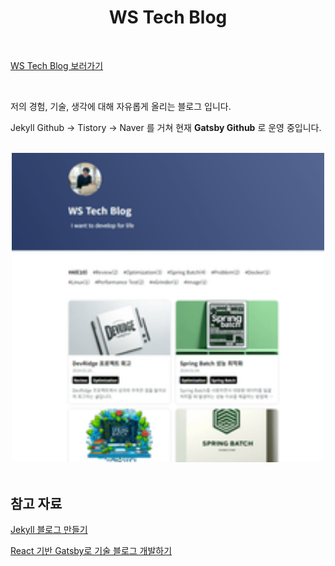 
<h1 align="center">
  WS Tech Blog
</h1>

<br>

[WS Tech Blog 보러가기](https://woosungkim0123.github.io/)

<br>

저의 경험, 기술, 생각에 대해 자유롭게 올리는 블로그 입니다.

Jekyll Github -> Tistory -> Naver 를 거쳐 현재 **Gatsby Github** 로 운영 중입니다.

<br>
<center>

<img src="./blog_image.png" alt="배민수" style="width: 500px;">

</center>
<br>

## 참고 자료

[Jekyll 블로그 만들기](https://ogaeng.com/jekyll-blog-install/)

[React 기반 Gatsby로 기술 블로그 개발하기](https://www.inflearn.com/course/gatsby-%EA%B8%B0%EC%88%A0%EB%B8%94%EB%A1%9C%EA%B7%B8/dashboard)
